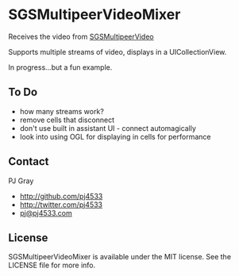 SGSMultipeerVideoMixer
======================

Receives the video from [SGSMultipeerVideo](https://github.com/pj4533/SGSMultipeerVideo)

Supports multiple streams of video, displays in a UICollectionView.

In progress...but a fun example.

## To Do

* how many streams work?
* remove cells that disconnect
* don't use built in assistant UI - connect automagically
* look into using OGL for displaying in cells for performance

## Contact

PJ Gray

- http://github.com/pj4533
- http://twitter.com/pj4533
- pj@pj4533.com

## License

SGSMultipeerVideoMixer is available under the MIT license. See the LICENSE file for more info.
